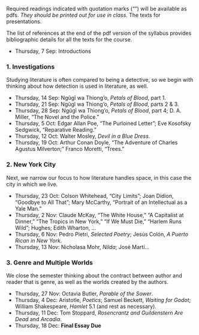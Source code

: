 Required readings indicated with quotation marks (“”) will be available as
pdfs. *They should be printed out for use in class*. The texts for
presentations.

The list of references at the end of the pdf version of the syllabus provides
bibliographic details for all the texts for the course.

* Thursday, 7 Sep: Introductions

### 1. Investigations

Studying literature is often compared to being a detective, so we begin with
thinking about how detection is used in literature, as well.

* Thursday, 14 Sep: Ngũgĩ wa Thiong’o, _Petals of Blood_, part 1.
* Thursday, 21 Sep: Ngũgĩ wa Thiong’o, _Petals of Blood_, parts 2 & 3.
* Thursday, 28 Sep: Ngũgĩ wa Thiong’o, _Petals of Blood_, part 4; D. A.
Miller, “The Novel and the Police.” 
* Thursday, 5 Oct: Edgar Allan Poe, “The Purloined Letter”; Eve Kosofsky
Sedgwick, “Reparative Reading.”
* Thursday, 12 Oct: Walter Mosley, _Devil in a Blue Dress_.
* Thursday, 19 Oct: Arthur Conan Doyle, “The Adventure of Charles Agustus
Milverton;” Franco Moretti, “Trees.” 

### 2. New York City

Next, we narrow our focus to how literature handles space, in this case the
city in which we live.

* Thursday, 23 Oct: Colson Whitehead, “City Limits”; Joan Didion, “Goodbye to
All That”; Mary McCarthy, “Portrait of an Intellectual as a Yale Man.”
* Thursday, 2 Nov: Claude McKay, “The White House,” “A Capitalist at Dinner,”
“The Tropics in New York,” “If We Must Die,” “Harlem Runs Wild”; Hughes;  Edith Wharton, …
* Thursday, 6 Nov: Pedro Pietri, _Selected Poetry_; Jesús Colón, _A Puerto
Rican in New York_.
* Thursday, 13 Nov: Nicholasa Mohr, _Nilda_; José Martí…

### 3. Genre and Multiple Worlds

We close the semester thinking about the contract between author and reader
that is genre, as well as the worlds created by the authors.

* Thursday, 27 Nov: Octavia Butler, _Parable of the Sower_.
* Thursday, 4 Dec: Aristotle, _Poetics_; Samuel Beckett, _Waiting for Godot_;
William Shakespeare, _Hamlet_ 5.1 (and rest as necessary).
* Thursday, 11 Dec: Tom Stoppard, _Rosencrantz and Guildenstern Are Dead_ and
_Arcadia_.
* Thursday, 18 Dec: **Final Essay Due**

